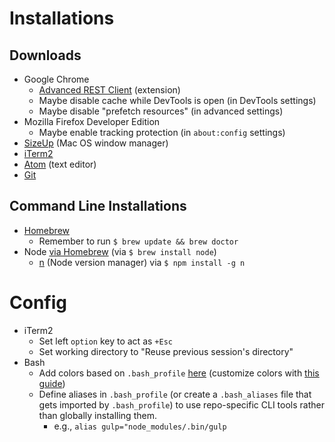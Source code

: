# Installations

## Downloads

- Google Chrome
  - [Advanced REST Client](https://chrome.google.com/webstore/detail/advanced-rest-client/hgmloofddffdnphfgcellkdfbfbjeloo?hl=en-US) (extension)
  - Maybe disable cache while DevTools is open (in DevTools settings)
  - Maybe disable "prefetch resources" (in advanced settings)
- Mozilla Firefox Developer Edition
  - Maybe enable tracking protection (in `about:config` settings)
- [SizeUp](http://www.irradiatedsoftware.com/sizeup/) (Mac OS window manager)
- [iTerm2](https://www.iterm2.com/)
- [Atom](https://atom.io/) (text editor)
- [Git](https://git-scm.com/)

## Command Line Installations

- [Homebrew](http://brew.sh/)
  - Remember to run `$ brew update && brew doctor`
- Node [via Homebrew](http://blog.teamtreehouse.com/install-node-js-npm-mac) (via `$ brew install node`)
  - [n](https://github.com/tj/n) (Node version manager) via `$ npm install -g n`

# Config

- iTerm2
  - Set left `option` key to act as `+Esc`
  - Set working directory to "Reuse previous session's directory"
- Bash
  - Add colors based on `.bash_profile` [here](http://www.justgoscha.com/programming/2014/03/22/Pimping-my-terminal.html) (customize colors with [this guide](http://vim.wikia.com/wiki/Xterm256_color_names_for_console_Vim))
  - Define aliases in `.bash_profile` (or create a `.bash_aliases` file that gets imported by `.bash_profile`) to use repo-specific CLI tools rather than globally installing them.
    - e.g., `alias gulp="node_modules/.bin/gulp`
